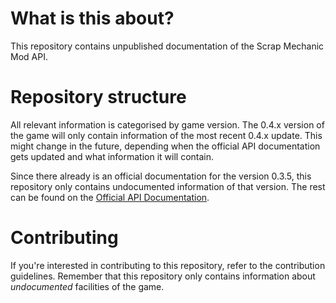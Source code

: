 # What is this about?
This repository contains unpublished documentation of the Scrap Mechanic Mod API.

# Repository structure
All relevant information is categorised by game version. The 0.4.x version of the game will only contain information of the most recent 0.4.x update.
This might change in the future, depending when the official API documentation gets updated and what information it will contain.

Since there already is an official documentation for the version 0.3.5, this repository only contains undocumented information of that version. The rest can be found on the [Official API Documentation](https://www.scrapmechanic.com/api/index.html).

# Contributing
If you're interested in contributing to this repository, refer to the contribution guidelines.
Remember that this repository only contains information about *undocumented* facilities of the game.
